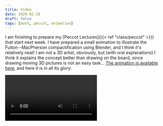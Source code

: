 ```yaml
---
title: Video
date: 2020-02-28
draft: false
tags: [math, peccot, animation]
---
```


I am finishing to prepare my [Peccot Lectures]({{< ref "class/peccot" >}}) that start next week.
I have prepared a small animation to illustrate the Fulton--MacPherson compactification using Blender, and I think it's relatively neat!
I am not a 3D artist, obviously, but (with oral explanations) I think it explains the concept better than drawing on the board, since drawing moving 3D pictures is not an easy task...
[The animation is available here](animation.mp4), and here it is in all its glory:

<!--more-->

<div class="ratio ratio-16x9">
    <video controls>
        <source src="animation.mp4" type="video/mp4">
    </video>
</div>
